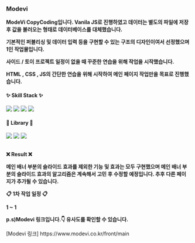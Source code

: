 <h3>Modevi</h3>
<p><b>ModeVi CopyCoding입니다. Vanila JS로 진행하였고 데이터는 별도의 파일에 저장 후 값을 불러오는 형태로 데이터베이스를 대체했습니다.</b></p>
<p><b>기본적인 퍼블리싱 및 데이터 입력 등을 구현할 수 있는 구조의 디자인이여서 선정했으며 1인 작업물입니다.</b></p>
<p><b>사이드 / 토이 프로젝트 일정이 없을 때 꾸준한 연습을 위해 작업을 시작했습니다.</b></p>
<p><b>HTML , CSS , JS의 간단한 연습을 위해 시작하여 메인 페이지 작업만을 목표로 진행했습니다.</b></p>

<h4>✨ Skill Stack ✨</h4>
<div>
  <img src="https://img.shields.io/badge/HTML-E34F26?style=for-the-badge&logo=HTML5&logoColor=white"/>
  <img src="https://img.shields.io/badge/CSS-1572B6?style=for-the-badge&logo=CSS3&logoColor=white"/>
  <img src="https://img.shields.io/badge/JavaScript-F7DF1E?style=for-the-badge&logo=javascript&logoColor=white"/>
  <img src="https://img.shields.io/badge/VSCode-2C2C32.svg?style=for-the-badge&logo=visual-studio-code&logoColor=22ABF3" />
</div>
<h4>📕 Library 📕</h4>
<div>
  <img src="https://img.shields.io/badge/JQuery-0769AD?style=for-the-badge&logo=jquery&logoColor=white"/>
  <img src="https://img.shields.io/badge/Swiper-6332F6?style=for-the-badge&logo=swiper&logoColor=white"/>
  <img src="https://img.shields.io/badge/AOS-1572B6?style=for-the-badge&logo=aos&logoColor=white"/>
</div>
<br/>

<p><b>❌ Result ❌</b></p>
<p><b>메인 배너 부분의 슬라이드 효과를 제외한 기능 및 효과는 모두 구현했으며 메인 배너 부분의 슬라이드 효과의 알고리즘은 계속해서 고민 후 수정할 예정입니다. 추후 다른 페이지가 추가될 수 있습니다.</b></p>

<p><b>📋 1차 작업 일정 📋</b></p>
<p><b>1 ~ 1</b></p>
<p><b>p.s)Modevi 링크입니다.👇 유사도를 확인할 수 있습니다.</b></p>
[Modevi 링크] https://www.modevi.co.kr/front/main
